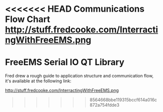 <<<<<<< HEAD
Communications Flow Chart
http://stuff.fredcooke.com/InterractingWithFreeEMS.png
=======
# FreeEMS Serial IO QT Library

Fred drew a rough guide to application structure and communication flow, it's
available at the following link:

http://stuff.fredcooke.com/InterractingWithFreeEMS.png

>>>>>>> 8564668bbe119315bccf614a016c872a754fdde3
